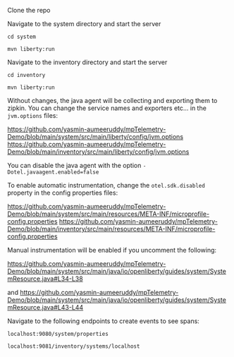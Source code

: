 Clone the repo 

Navigate to the system directory and start the server 

`cd system`

`mvn liberty:run`

Navigate to the inventory directory and start the server

`cd inventory`

`mvn liberty:run`

Without changes, the java agent will be collecting and exporting them to zipkin. You can change the service names and exporters etc... in the `jvm.options` files: 

https://github.com/yasmin-aumeeruddy/mpTelemetry-Demo/blob/main/system/src/main/liberty/config/jvm.options
https://github.com/yasmin-aumeeruddy/mpTelemetry-Demo/blob/main/inventory/src/main/liberty/config/jvm.options

You can disable the java agent with the option `-Dotel.javaagent.enabled=false`

To enable automatic instrumentation, change the `otel.sdk.disabled` property in the config properties files: 

https://github.com/yasmin-aumeeruddy/mpTelemetry-Demo/blob/main/system/src/main/resources/META-INF/microprofile-config.properties
https://github.com/yasmin-aumeeruddy/mpTelemetry-Demo/blob/main/inventory/src/main/resources/META-INF/microprofile-config.properties

Manual instrumentation will be enabled if you uncomment the following: 

https://github.com/yasmin-aumeeruddy/mpTelemetry-Demo/blob/main/system/src/main/java/io/openliberty/guides/system/SystemResource.java#L34-L38 

and 
https://github.com/yasmin-aumeeruddy/mpTelemetry-Demo/blob/main/system/src/main/java/io/openliberty/guides/system/SystemResource.java#L43-L44

Navigate to the following endpoints to create events to see spans: 

`localhost:9080/system/properties`

`localhost:9081/inventory/systems/localhost`
